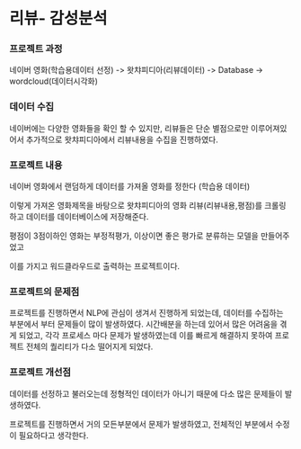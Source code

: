 # 리뷰- 감성분석

### 프로젝트 과정 
네이버 영화(학습용데이터 선정) -> 왓챠피디아(리뷰데이터) -> Database -> wordcloud(데이터시각화)


### 데이터 수집 
네이버에는 다양한 영화들을 확인 할 수 있지만, 리뷰들은 단순 별점으로만 이루어져있어서 추가적으로 왓챠피디아에서 리뷰내용을 수집을 진행하였다.

### 프로젝트 내용

네이버 영화에서 랜덤하게 데이터를 가져올 영화를 정한다 (학습용 데이터) 

이렇게 가져온 영화제목을 바탕으로 왓챠피디아의 영화 리뷰(리뷰내용,평점)를 크롤링하고 데이터를 데이터베이스에 저장해준다.

평점이 3점이하인 영화는 부정적평가, 이상이면 좋은 평가로 분류하는 모델을 만들어주었고 

이를 가지고 워드클라우드로 출력하는 프로젝트이다.


### 프로젝트의 문제점 

프로젝트를 진행하면서 NLP에 관심이 생겨서 진행하게 되었는데, 
데이터를 수집하는 부분에서 부터 문제들이 많이 발생하였다. 
시간배분을 하는데 있어서 많은 어려움을 겪게 되었고, 
각각 프로세스 마다 문제가 발생하였는데 이를 빠르게 해결하지 못하여 프로젝트 전체의 퀄리티가 다소 떨어지게 되었다. 

### 프로젝트 개선점 

데이터를 선정하고 불러오는데 정형적인 데이터가 아니기 때문에 다소 많은 문제들이 발생하였다. 

프로젝트를 진행하면서 거의 모든부분에서 문제가 발생하였고, 전체적인 부분에서 수정이 필요하다고 생각한다.
